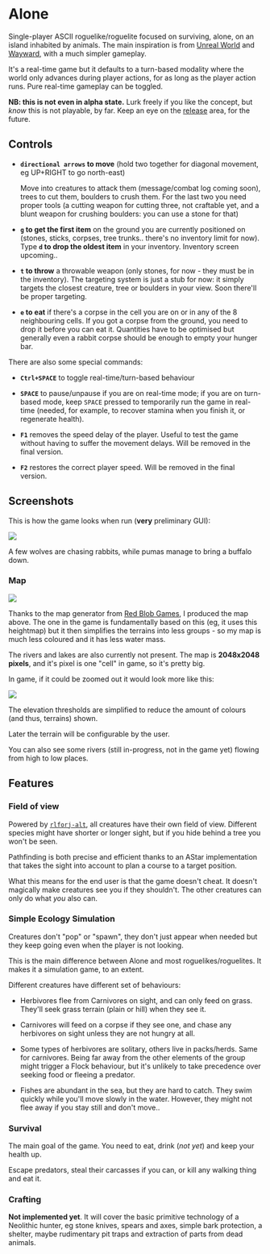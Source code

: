 # Alone

Single-player ASCII roguelike/roguelite focused on surviving, alone, on an island inhabited by animals.
The main inspiration is from [Unreal World](http://unrealworld.fi) and [Wayward](http://www.waywardgame.com),
with a much simpler gameplay.

It's a real-time game but it defaults to a turn-based modality where the world only advances during player actions,
for as long as the player action runs. Pure real-time gameplay can be toggled.

**NB: this is not even in alpha state.** Lurk freely if you like the concept, but *know* this is not playable,
by far.
Keep an eye on the [release](https://github.com/fabioticconi/alone-the-roguelite/releases) area, for the future.

## Controls

* **`directional arrows` to move** (hold two together for diagonal movement, eg UP+RIGHT to go north-east)

  Move into creatures to attack them (message/combat log coming soon), trees to cut them, boulders to crush them.
  For the last two you need proper tools (a cutting weapon for cutting three, not craftable yet, and a blunt weapon
  for crushing boulders: you can use a stone for that)
  
* **`g` to get the first item** on the ground you are currently positioned on (stones, sticks, corpses, tree trunks..
  there's no inventory limit for now).
  Type **`d` to drop the oldest item** in your inventory. Inventory screen upcoming..
  
* **`t` to throw** a throwable weapon (only stones, for now - they must be in the inventory).
  The targeting system is just a stub for now: it simply targets the closest creature, tree or boulders in your view.
  Soon there'll be proper targeting.
  
* **`e` to eat** if there's a corpse in the cell you are on or in any of the 8 neighbouring cells. If you got a corpse
  from the ground, you need to drop it before you can eat it. Quantities have to be optimised but generally even a rabbit
  corpse should be enough to empty your hunger bar.
  
There are also some special commands:

* **`Ctrl+SPACE`** to toggle real-time/turn-based behaviour

* **`SPACE`** to pause/unpause if you are on real-time mode; if you are on turn-based mode, keep `SPACE`
  pressed to temporarily run the game in real-time (needed, for example, to recover stamina when you finish it,
  or regenerate health).
  
* **`F1`** removes the speed delay of the player. Useful to test the game without having to suffer the movement delays.
  Will be removed in the final version.
  
* **`F2`** restores the correct player speed.
  Will be removed in the final version.
  
## Screenshots

This is how the game looks when run (**very** preliminary GUI):

![](screenshots/gameplay.gif)

A few wolves are chasing rabbits, while pumas manage to bring a buffalo down.

### Map

![](screenshots/orig_map.png)

Thanks to the map generator from [Red Blob Games](https://www.redblobgames.com/), I produced the map above. The one in
the game is fundamentally based on this (eg, it uses this heightmap) but it then simplifies the terrains into less
groups - so my map is much less coloured and it has less water mass.

The rivers and lakes are also currently not present. The map is **2048x2048 pixels**, and it's pixel is one "cell" in
game, so it's pretty big.

In game, if it could be zoomed out it would look more like this:

![](screenshots/map.png)

The elevation thresholds are simplified to reduce the amount of colours (and thus, terrains) shown.

Later the terrain will be configurable by the user.

You can also see some rivers (still in-progress, not in the game yet) flowing from high to low places.

## Features

### Field of view

Powered by [`rlforj-alt`](http://github.com/fabioticconi/rlforj-alt), all creatures have their own field of view.
Different species might have shorter or longer sight, but if you hide behind a tree you won't be seen.

Pathfinding is both precise and efficient thanks to an AStar implementation that takes the sight into account
to plan a course to a target position.

What this means for the end user is that the game doesn't cheat. It doesn't magically make creatures see you
if they shouldn't. The other creatures can only do what *you* also can.

### Simple Ecology Simulation

Creatures don't "pop" or "spawn", they don't just appear when needed but they keep going even when the
player is not looking.

This is the main difference between Alone and most roguelikes/roguelites. It makes it a simulation game, to an extent.

Different creatures have different set of behaviours:

* Herbivores flee from Carnivores on sight, and can only feed on grass. They'll seek grass terrain (plain or hill)
  when they see it.
   
* Carnivores will feed on a corpse if they see one, and chase any herbivores on sight unless they are not hungry at all.

* Some types of herbivores are solitary, others live in packs/herds. Same for carnivores. Being far away from the
  other elements of the group might trigger a Flock behaviour, but it's unlikely to take precedence over seeking food
  or fleeing a predator.
  
* Fishes are abundant in the sea, but they are hard to catch. They swim quickly while you'll move slowly in the water.
  However, they might not flee away if you stay still and don't move..

### Survival

The main goal of the game. You need to eat, drink (*not yet*) and keep your health up.

Escape predators, steal their carcasses if you can, or kill any walking thing and eat it.

### Crafting

**Not implemented yet**. It will cover the basic primitive technology of a Neolithic hunter, eg stone knives, spears and axes,
simple bark protection, a shelter, maybe rudimentary pit traps and extraction of parts from dead animals.
